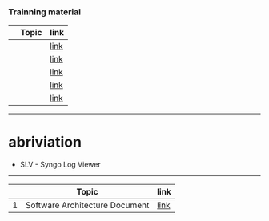 ### Trainning material
|  | Topic | link |
|--| ------|------|
| |  | [link]()|
| |  | [link]()|
| |  | [link]()|
| |  | [link]()|
| |  | [link]()|
---

# abriviation 
- SLV - Syngo Log Viewer 



---
|  | Topic | link |
|--| ------|------|
|1 | Software Architecture Document | [link](https://healthineersapc-my.sharepoint.com/:b:/g/personal/tanumon_bej_siemens-healthineers_com/ER7T3E4dh5pCmwpBNylk7VoB-_ifWNk4Wb3uNCt6-DW-wA?email=tanumon.bej%40siemens-healthineers.com&e=Q275j8)|


